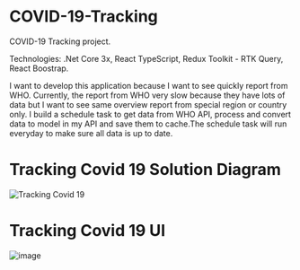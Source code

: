 
# COVID-19-Tracking
COVID-19 Tracking project. 

Technologies: .Net Core 3x, React TypeScript, Redux Toolkit - RTK Query, React Boostrap.

I want to develop this application because I want to see quickly report from WHO. Currently, the report from WHO very slow because they have lots of data but I want to see same overview report from special region or country only. I build a schedule task to get data from WHO API, process and convert data to model in my API and save them to cache.The schedule task will run everyday to make sure all data is up to date.

# Tracking Covid 19 Solution Diagram

![Tracking Covid 19](https://user-images.githubusercontent.com/7054426/131284485-2d65b2aa-4a73-44dd-a290-173761ba9b39.jpg)
# Tracking Covid 19 UI
![image](https://user-images.githubusercontent.com/7054426/132070692-649f89b8-18c7-42b3-bfe8-f605a71ee4e2.png)






